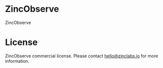 <!-- This README file is going to be the one displayed on the Grafana.com website for your plugin -->

# ZincObserve 

ZincObserve


# License

ZincObserve commercial license. Please contact hello@zinclabs.io for more information.
